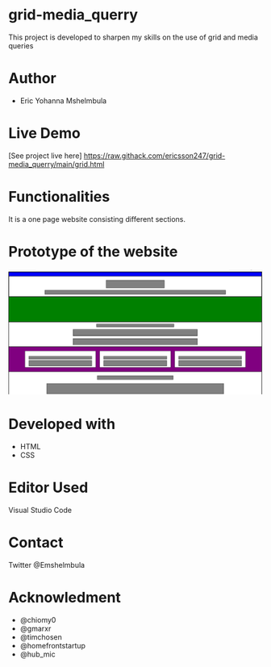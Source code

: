 # grid-media_querry
This project is developed to sharpen my skills on the use of grid and media queries
# Author
* Eric Yohanna Mshelmbula
# Live Demo
[See project live here] https://raw.githack.com/ericsson247/grid-media_querry/main/grid.html
# Functionalities
It is a one page website consisting different sections.
# Prototype of the website 
![the_picture_preview_of_my_blog_post.](/images/a.PNG "This is a sample")
# Developed with 
* HTML
* CSS
# Editor Used 
Visual Studio Code 
# Contact 
Twitter @Emshelmbula
# Acknowledment
* @chiomy0
* @gmarxr
* @timchosen
* @homefrontstartup
* @hub_mic 